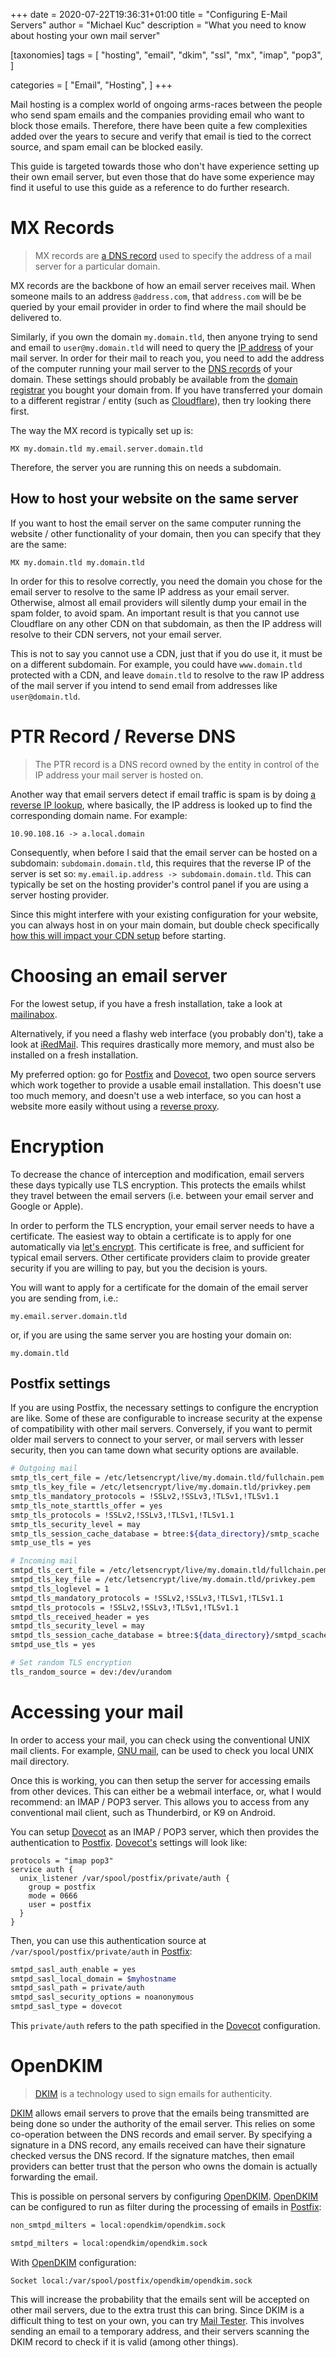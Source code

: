+++
date = 2020-07-22T19:36:31+01:00
title = "Configuring E-Mail Servers"
author = "Michael Kuc"
description = "What you need to know about hosting your own mail server"

[taxonomies]
tags = [
	"hosting",
	"email",
	"dkim",
	"ssl",
	"mx",
	"imap",
	"pop3",
]

categories = [
	"Email",
	"Hosting",
]
+++

Mail hosting is a complex world of ongoing arms-races between the people who
send spam emails and the companies providing email who want to block those
emails. Therefore, there have been quite a few complexities added over the years
to secure and verify that email is tied to the correct source, and spam email
can be blocked easily.

This guide is targeted towards those who don't have experience setting up their
own email server, but even those that do have some experience may find it useful
to use this guide as a reference to do further research.

# MX Records

> MX records are [a DNS record][dns record] used to specify the address of a
> mail server for a particular domain.

MX records are the backbone of how an email server receives mail. When someone
mails to an address `@address.com`, that `address.com` will be be queried by
your email provider in order to find where the mail should be delivered to.

Similarly, if you own the domain `my.domain.tld`, then anyone trying to send and
email to `user@my.domain.tld` will need to query the [IP address][ip address] of
your mail server. In order for their mail to reach you, you need to add the
address of the computer running your mail server to the [DNS records][dns
record] of your domain. These settings should probably be available from the
[domain registrar][domain registrar] you bought your domain from. If you have
transferred your domain to a different registrar / entity (such as
[Cloudflare][cloudflare]), then try looking there first.

The way the MX record is typically set up is:

```
MX my.domain.tld my.email.server.domain.tld
```

Therefore, the server you are running this on needs a subdomain.

## How to host your website on the same server

If you want to host the email server on the same computer running the website /
other functionality of your domain, then you can specify that they are the same:

```
MX my.domain.tld my.domain.tld
```

In order for this to resolve correctly, you need the domain you chose for the
email server to resolve to the same IP address as your email server. Otherwise,
almost all email providers will silently dump your email in the spam folder, to
avoid spam. An important result is that you cannot use Cloudflare on any other
CDN on that subdomain, as then the IP address will resolve to their CDN servers,
not your email server.

This is not to say you cannot use a CDN, just that if you do use it, it must be
on a different subdomain. For example, you could have `www.domain.tld` protected
with a CDN, and leave `domain.tld` to resolve to the raw IP address of the mail
server if you intend to send email from addresses like `user@domain.tld`.

# PTR Record / Reverse DNS

> The PTR record is a DNS record owned by the entity in control of the IP
> address your mail server is hosted on.

Another way that email servers detect if email traffic is spam is by doing
[a reverse IP lookup][reverse dns], where basically, the IP address is looked up
to find the corresponding domain name. For example:

`10.90.108.16 -> a.local.domain`

Consequently, when before I said that the email server can be hosted on a
subdomain: `subdomain.domain.tld`, this requires that the reverse IP of the
server is set so: `my.email.ip.address -> subdomain.domain.tld`. This can
typically be set on the hosting provider's control panel if you are using a
server hosting provider.

Since this might interfere with your existing configuration for your website,
you can always host in on your main domain, but double check specifically [how
this will impact your CDN setup](#how-to-host-your-website-on-the-same-server)
before starting.

# Choosing an email server

For the lowest setup, if you have a fresh installation, take a look at
[mailinabox][mailinabox].

Alternatively, if you need a flashy web interface (you probably don't), take a
look at [iRedMail][iredmail]. This requires drastically more memory, and must
also be installed on a fresh installation.

My preferred option: go for [Postfix][postfix] and [Dovecot][dovecot], two open
source servers which work together to provide a usable email installation. This
doesn't use too much memory, and doesn't use a web interface, so you can host a
website more easily without using a [reverse proxy][reverse proxy].

# Encryption

To decrease the chance of interception and modification, email servers these
days typically use TLS encryption. This protects the emails whilst they travel
between the email servers (i.e. between your email server and Google or Apple).

In order to perform the TLS encryption, your email server needs to have a
certificate. The easiest way to obtain a certificate is to apply for one
automatically via [let's encrypt][letsencrypt]. This certificate is free, and
sufficient for typical email servers. Other certificate providers claim to
provide greater security if you are willing to pay, but you the decision is
yours.

You will want to apply for a certificate for the domain of the email server you
are sending from, i.e.:

```
my.email.server.domain.tld
```

or, if you are using the same server you are hosting your domain on:

```
my.domain.tld
```

## Postfix settings

If you are using Postfix, the necessary settings to configure the encryption are
like. Some of these are configurable to increase security at the expense of
compatibility with other mail servers. Conversely, if you want to permit older
mail servers to connect to your server, or mail servers with lesser security,
then you can tame down what security options are available.

```bash
# Outgoing mail
smtp_tls_cert_file = /etc/letsencrypt/live/my.domain.tld/fullchain.pem
smtp_tls_key_file = /etc/letsencrypt/live/my.domain.tld/privkey.pem
smtp_tls_mandatory_protocols = !SSLv2,!SSLv3,!TLSv1,!TLSv1.1
smtp_tls_note_starttls_offer = yes
smtp_tls_protocols = !SSLv2,!SSLv3,!TLSv1,!TLSv1.1
smtp_tls_security_level = may
smtp_tls_session_cache_database = btree:${data_directory}/smtp_scache
smtp_use_tls = yes

# Incoming mail
smtpd_tls_cert_file = /etc/letsencrypt/live/my.domain.tld/fullchain.pem
smtpd_tls_key_file = /etc/letsencrypt/live/my.domain.tld/privkey.pem
smtpd_tls_loglevel = 1
smtpd_tls_mandatory_protocols = !SSLv2,!SSLv3,!TLSv1,!TLSv1.1
smtpd_tls_protocols = !SSLv2,!SSLv3,!TLSv1,!TLSv1.1
smtpd_tls_received_header = yes
smtpd_tls_security_level = may
smtpd_tls_session_cache_database = btree:${data_directory}/smtpd_scache
smtpd_use_tls = yes

# Set random TLS encryption
tls_random_source = dev:/dev/urandom
```

# Accessing your mail

In order to access your mail, you can check using the conventional UNIX mail
clients. For example, [GNU mail][gnu mail], can be used to check you local UNIX
mail directory.

Once this is working, you can then setup the server for accessing emails from
other devices. This can either be a webmail interface, or, what I would
recommend: an IMAP / POP3 server. This allows you to access from any
conventional mail client, such as Thunderbird, or K9 on Android.

You can setup [Dovecot][dovecot] as an IMAP / POP3 server, which then provides
the authentication to [Postfix][postfix]. [Dovecot's][dovecot] settings will
look like:

```
protocols = "imap pop3"
service auth {
  unix_listener /var/spool/postfix/private/auth {
    group = postfix
    mode = 0666
    user = postfix
  }
}
```

Then, you can use this authentication source at
`/var/spool/postfix/private/auth` in [Postfix][postfix]:

```bash
smtpd_sasl_auth_enable = yes
smtpd_sasl_local_domain = $myhostname
smtpd_sasl_path = private/auth
smtpd_sasl_security_options = noanonymous
smtpd_sasl_type = dovecot
```

This `private/auth` refers to the path specified in the [Dovecot][dovecot]
configuration.

# OpenDKIM

> [DKIM][dkim] is a technology used to sign emails for authenticity.

[DKIM][dkim] allows email servers to prove that the emails being transmitted are
being done so under the authority of the email server. This relies on some
co-operation between the DNS records and email server. By specifying a signature
in a DNS record, any emails received can have their signature checked versus the
DNS record. If the signature matches, then email providers can better trust that
the person who owns the domain is actually forwarding the email.

This is possible on personal servers by configuring [OpenDKIM][opendkim].
[OpenDKIM][opendkim] can be configured to run as filter during the processing of
emails in [Postfix][postfix]:

```bash
non_smtpd_milters = local:opendkim/opendkim.sock

smtpd_milters = local:opendkim/opendkim.sock
```

With [OpenDKIM][opendkim] configuration:

```
Socket local:/var/spool/postfix/opendkim/opendkim.sock
```

This will increase the probability that the emails sent will be accepted on
other mail servers, due to the extra trust this can bring. Since DKIM is a
difficult thing to test on your own, you can try [Mail Tester][mail tester].
This involves sending an email to a temporary address, and their servers
scanning the DKIM record to check if it is valid (among other things).

[dns record]: https://www.cloudflare.com/en-gb/learning/dns/dns-records/
[ip address]: https://en.wikipedia.org/wiki/IP_address
[domain registrar]: https://www.cloudflare.com/en-gb/learning/dns/glossary/what-is-a-domain-name-registrar/
[cloudflare]: https://www.cloudflare.com/
[reverse dns]: https://www.cloudflare.com/en-gb/learning/dns/glossary/reverse-dns/
[mailinabox]: https://mailinabox.email/
[iredmail]: https://docs.iredmail.org/iredmail-easy.getting.start.html
[postfix]: http://www.postfix.org/BASIC_CONFIGURATION_README.html
[dovecot]: https://www.dovecot.org/
[reverse proxy]: https://www.cloudflare.com/en-gb/learning/cdn/glossary/reverse-proxy/
[letsencrypt]: https://letsencrypt.org/
[gnu mail]: http://mailutils.org/manual/html_section/mail.html
[dkim]: http://www.dkim.org/
[opendkim]: http://opendkim.org/
[mail tester]: https://www.mail-tester.com/
